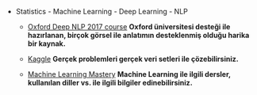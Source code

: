- Statistics - Machine Learning - Deep Learning - NLP
  
  * [Oxford Deep NLP 2017 course](https://github.com/oxford-cs-deepnlp-2017/lectures) 
  **Oxford üniversitesi desteği ile hazırlanan, birçok görsel ile anlatımın desteklenmiş olduğu harika bir kaynak.**
  
  * [Kaggle](https://www.kaggle.com/) 
  **Gerçek problemleri gerçek veri setleri ile çözebilirsiniz.**

  * [Machine Learning Mastery](http://machinelearningmastery.com/) 
  **Machine Learning ile ilgili dersler, kullanılan diller vs. ile ilgili bilgiler edinebilirsiniz.**
  

  

 


